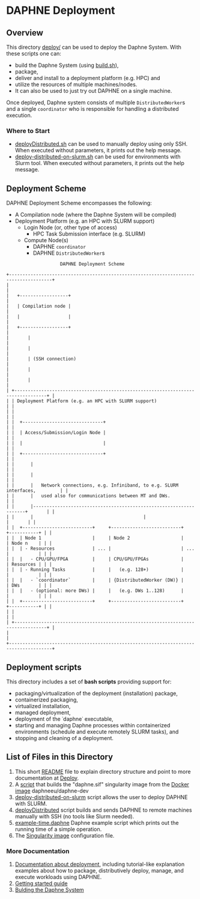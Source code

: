 <!--
Copyright 2022 The DAPHNE Consortium

Licensed under the Apache License, Version 2.0 (the "License");
you may not use this file except in compliance with the License.
You may obtain a copy of the License at

http://www.apache.org/licenses/LICENSE-2.0

Unless required by applicable law or agreed to in writing, software
distributed under the License is distributed on an "AS IS" BASIS,
WITHOUT WARRANTIES OR CONDITIONS OF ANY KIND, either express or implied.
See the License for the specific language governing permissions and
limitations under the License.
-->

# DAPHNE Deployment


## Overview

This directory [deploy/](/deploy/) can be used to deploy the Daphne System.
With these scripts one can:
- build  the Daphne System (using [build.sh](/build.sh)),
- package,
- deliver and install to a deployment platform (e.g. HPC) and
- utilize the resources of multiple machines/nodes.
- It can also be used to just try out DAPHNE on a single machine.

Once deployed, Daphne system consists of multiple `DistributedWorker`s and a single `coordinator` who is responsible for handling a distributed execution.

### Where to Start

- [deployDistributed.sh](deployDistributed.sh) can be used to manually deploy using only SSH. When executed without parameters, it prints out the help message. 
- [deploy-distributed-on-slurm.sh](deploy-distributed-on-slurm.sh) can be used for environments with Slurm tool. When executed without parameters, it prints out the help message.
## Deployment Scheme

DAPHNE Deployment Scheme encompasses the following:

- A Compilation node (where the Daphne System will be compiled)
  <!-- - OpenSSH connection to the Deployment Platform
  - (optional) Internet connection to fetch the source code and dependencies -->
- Deployment Platform (e.g. an HPC with SLURM support)
  - Login Node (or, other type of access)
    - HPC Task Submission interface (e.g. SLURM)
  - Compute Node(s)
    <!-- - Interface for provisioned tasks from SLURM -->
    - DAPHNE `coordinator`
    - DAPHNE `DistributedWorker`s

```
                    DAPHNE Deployment Scheme

+--------------------------------------------------------------------------------------+
|                                                                                      |
|   +------------------+                                                               |
|   | Compilation node |                                                               |
|   |                  |                                                               |
|   +------------------+                                                               |
|       |                                                                              |
|       |                                                                              |
|       | (SSH connection)                                                             |
|       |                                                                              |
|       |                                                                              |
| +----------------------------------------------------------------------------------+ |
| | Deployment Platform (e.g. an HPC with SLURM support)                             | |
| |                                                                                  | |
| |  +------------------------------+                                                | |
| |  | Access/Submission/Login Node |                                                | |
| |  |                              |                                                | |
| |  +------------------------------+                                                | |
| |      |                                                                           | |
| |      |                                                                           | |
| |      |   Network connections, e.g. Infiniband, to e.g. SLURM interfaces,         | |
| |      |   used also for communications between MT and DWs.                        | |
| |      |-------------------------------------------------------------------+       | |
| |      |                                         |                         |       | |
| |  +--------------------------+     +--------------------------+     +-----------+ | |
| |  | Node 1                   |     | Node 2                   |     | Node n    | | |
| |  | - Resources              | ... |                          | ... |           | | |
| |  |   - CPU/GPU/FPGA         |     | CPU/GPU/FPGAs            |     | Resources | | |
| |  | - Running Tasks          |     |   (e.g. 128+)            |     |           | | |
| |  |   - `coordinator`        |     | {DistributedWorker (DW)} |     | DWs       | | |
| |  |   - (optional: more DWs) |     |   (e.g. DWs 1..128)      |     |           | | |
| |  +--------------------------+     +--------------------------+     +-----------+ | |
| |                                                                                  | |
| +----------------------------------------------------------------------------------+ |
|                                                                                      |
+--------------------------------------------------------------------------------------+
```

## Deployment scripts

This directory includes a set of **bash scripts** providing support for:
- packaging/virtualization of the deployment (installation) package,
- containerized packaging,
- virtualized installation,
- managed deployment,
- deployment of the ˙daphne˙ executable,
- starting and managing Daphne processes within containerized environments (schedule  and  execute remotely SLURM tasks), and
- stopping and cleaning of a deployment.

## List of Files in this Directory

1. This short [README](README.md) file to explain directory structure and point to more documentation at [Deploy](/doc/Deploy.md).
2. A [script](build-daphne-singularity-image.sh) that builds the "daphne.sif" singularity image from the [Docker image](../containers/Readme.md) 
daphneeu/daphne-dev
3. [deploy-distributed-on-slurm](deploy-distributed-on-slurm.sh) script allows the user to deploy DAPHNE with SLURM.
4. [deployDistributed](deployDistributed.sh) script builds and sends DAPHNE to remote machines manually with SSH (no tools like Slurm needed).
5. [example-time.daphne](example-time.daphne) Daphne example script which prints out the running time of a simple operation.
6. The [Singularity image](singularity) configuration file.

### More Documentation

1. [Documentation about deployment](/doc/Deploy.md), including tutorial-like explanation examples about how to package, distributively deploy, manage, and execute workloads using DAPHNE.
2. [Getting started guide](/doc/GettingStarted.md)
3. [Bulding the Daphne System](/doc/development/BuildingDaphne.md)
